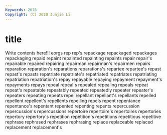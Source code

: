 ```yaml
---
Keywords: 2676
Copyright: (C) 2020 Junjie Li
---
```


# title

Write contents here!!!
eorgs 
rep 
rep's 
repackage 
repackaged 
repackages
repackaging 
repaid 
repaint 
repainted 
repainting 
repaints 
repair 
repair's 
repairable 
repaired
repairing 
repairman 
repairman's 
repairmen 
repairs 
reparation 
reparation's 
reparations 
reparations's 
repartee
repartee's 
repast 
repast's 
repasts 
repatriate 
repatriate's 
repatriated 
repatriates 
repatriating 
repatriation
repatriation's 
repay 
repayable 
repaying 
repayment 
repayment's 
repayments 
repays 
repeal 
repeal's
repealed 
repealing 
repeals 
repeat 
repeat's 
repeatable 
repeatably 
repeated 
repeatedly 
repeater
repeater's 
repeaters 
repeating 
repeats 
repel 
repellant 
repellant's 
repellants 
repelled 
repellent
repellent's 
repellents 
repelling 
repels 
repent 
repentance 
repentance's 
repentant 
repented 
repenting
repents 
repercussion 
repercussion's 
repercussions 
repertoire 
repertoire's 
repertoires 
repertories 
repertory 
repertory's
repetition 
repetition's 
repetitions 
repetitious 
repetitive 
rephrase 
rephrased 
rephrases 
rephrasing 
replace
replaceable 
replaced 
replacement 
replacement's 
